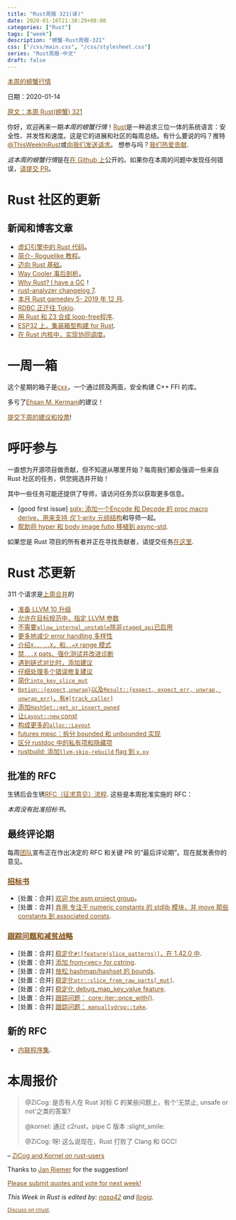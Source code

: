 ```yaml
---
title: "Rust周报 321(译)"
date: 2020-01-16T21:38:29+08:00
categories: ["Rust"]
tags: ["week"]
description: "螃蟹-Rust周报-321"
css: ["/css/main.css", "/css/stylesheet.css"]
series: "Rust周报-中文"
draft: false
---
```


<style>
a { color: #804d0f;}
</style>

[本周的螃蟹行情](https://this-week-in-rust.org/)

日期：2020-01-14

[原文：本周 Rust(螃蟹) 321](https://this-week-in-rust.org/blog/2020/01/14/this-week-in-rust-321/)

你好，欢迎再来一期*本周的螃蟹行情*！[Rust](http://rust-lang.org)是一种追求三位一体的系统语言：安全性、并发性和速度。这是它的进展和社区的每周总结。有什么要说的吗？推特[@ThisWeekInRust](https://twitter.com/ThisWeekInRust)或[向我们发送请求](https://github.com/cmr/this-week-in-rust)。 想参与吗？[我们热爱贡献](https://github.com/rust-lang/rust/blob/master/CONTRIBUTING.md).

*这本周的螃蟹行情*是在[在 Github 上](https://github.com/cmr/this-week-in-rust)公开的。如果你在本周的问题中发现任何错误，[请提交 PR](https://github.com/cmr/this-week-in-rust/pulls)。

# Rust 社区的更新

## 新闻和博客文章

- [虚幻引擎中的 Rust 代码](https://ejmahler.github.io/rust_in_unreal/)。
- [简介- Roguelike 教程](http://bfnightly.bracketproductions.com/rustbook/chapter_0.html)。
- [迈向 Rust 基础](https://smallcultfollowing.com/babysteps/blog/2020/01/09/towards-a-rust-foundation/)。
- [Way Cooler 事后剖析](http://way-cooler.org/blog/2020/01/09/way-cooler-post-mortem.html)。
- [Why Rust? I have a GC](https://llogiq.github.io/2020/01/10/rustvsgc.html)！
- [rust-analyzer changelog 7](https://rust-analyzer.github.io/thisweek/2020/01/13/changelog-7.html).
- [本月 Rust gamedev 5- 2019 年 12 月](https://rust-gamedev.github.io/posts/newsletter-005/).
- [RDBC 正迁往 Tokio](https://andygrove.io/2020/01/rust-database-connectivity-rdbc/).
- [用 Rust 和 Z3 合成 loop-free程序](https://fitzgeraldnick.com/2020/01/13/synthesizing-loop-free-programs.html).
- [ESP32 上，集装箱型构建 for Rust](https://dev.to/mtnmts/containerized-builds-for-rust-on-the-esp32-e8m).
- [在 Rust 内核中，实现协同调度](https://ryan-jacobs1.github.io/2020/01/06/scheduler.html)。

# 一周一箱

这个星期的箱子是[cxx](https://github.com/dtolnay/cxx)，一个通过顾及两面，安全构建 C++ FFI 的库。

多亏了[Ehsan M. Kermani](https://users.rust-lang.org/t/crate-of-the-week/2704/702)的建议！

[提交下周的建议和投票][submit_crate]!

[submit_crate]: https://users.rust-lang.org/t/crate-of-the-week/2704

# 呼吁参与

一直想为开源项目做贡献，但不知道从哪里开始？每周我们都会强调一些来自 Rust 社区的任务，供您挑选并开始！

其中一些任务可能还提供了导师，请访问任务页以获取更多信息。

- \[good first issue] [sqlx: 添加一个Encode 和 Decode 的 proc macro derive，用来支持 _仅_ 1-arity 元组结构](https://github.com/launchbadge/sqlx/issues/34)和导师一起。
- [帮助将 hyper 和 body image futio 移植到 async-std](https://users.rust-lang.org/t/twir-call-for-participation/4821/288).

如果您是 Rust 项目的所有者并正在寻找贡献者，请提交任务[在这里][guidelines].

[guidelines]: https://users.rust-lang.org/t/twir-call-for-participation/4821

# Rust 芯更新

311 个请求是[上周合并][merged]的

[merged]: https://github.com/search?q=is%3Apr+org%3Arust-lang+is%3Amerged+merged%3A2020-01-06..2020-01-13

- [准备 LLVM 10 升级](https://github.com/rust-lang/rust/pull/67900)
- [允许在目标规范中，指定 LLVM 参数](https://github.com/rust-lang/rust/pull/68059)
- [不需要`allow_internal_unstable`除非`staged_api`已启用](https://github.com/rust-lang/rust/pull/68114)
- [更多地减少 error handling 多样性](https://github.com/rust-lang/rust/pull/67770)
- [介绍`X..`, `..X`，和`..=X` range 模式](https://github.com/rust-lang/rust/pull/67258)
- [禁`...X` pats、强化测试并改进诊断](https://github.com/rust-lang/rust/pull/68120)
- [遇到链式对比时，添加建议](https://github.com/rust-lang/rust/pull/68108)
- [仔细处理多个错误修复建议](https://github.com/rust-lang/rust/pull/67880)
- [简化`into_key_slice_mut`](https://github.com/rust-lang/rust/pull/67725)
- [`Option::{expect,unwrap}`以及`Result::{expect, expect_err, unwrap, unwrap_err}`，有`#[track_caller]`](https://github.com/rust-lang/rust/pull/67887)
- [添加`HashSet::get_or_insert_owned`](https://github.com/rust-lang/rust/pull/67358)
- [让`Layout::new` const](https://github.com/rust-lang/rust/pull/66254)
- [构成更多的`alloc::Layout`](https://github.com/rust-lang/rust/pull/67494)
- [futures mpsc：拆分 bounded 和 unbounded 实现](https://github.com/rust-lang/futures-rs/pull/1326)
- [区分 rustdoc 中的私有项和隐藏项](https://github.com/rust-lang/rust/pull/67875)
- [rustbuild: 添加`llvm-skip-rebuild` flag 到 `x.py`](https://github.com/rust-lang/rust/pull/68074)

## 批准的 RFC

生锈后会生锈[RFC（征求意见）流程](https://github.com/rust-lang/rfcs#rust-rfcs). 这些是本周批准实施的 RFC：

_本周没有批准招标书。_

## 最终评论期

每周[团队](https://www.rust-lang.org/team.html)宣布正在作出决定的 RFC 和关键 PR 的“最后评论期”。现在就发表你的意见。

### [招标书](https://github.com/rust-lang/rfcs/labels/final-comment-period)

- \[处置：合并] [欢迎 the asm project group](https://github.com/rust-lang/rfcs/pull/2836)。
- \[处置：合并] [弃用 专注于 numeric constants 的 stdlib 模块，并 move 那些 constants 到 associated consts](https://github.com/rust-lang/rfcs/pull/2700).

### [跟踪问题和减贫战略](https://github.com/rust-lang/rust/labels/final-comment-period)

- \[处置：合并] [稳定化`#![feature(slice_patterns)]`，在 1.42.0 中](https://github.com/rust-lang/rust/pull/67712).
- \[处置：合并] [添加 from<vec<nonzerou8>> for cstring](https://github.com/rust-lang/rust/pull/64069).
- \[处置：合并] [放松 hashmap/hashset 的 bounds](https://github.com/rust-lang/rust/pull/67642).
- \[处置：合并] [稳定化`ptr::slice_from_raw_parts[_mut]`](https://github.com/rust-lang/rust/pull/68234).
- \[处置：合并] [稳定化 debug_map_key_value feature](https://github.com/rust-lang/rust/pull/68200).
- \[处置：合并] [跟踪问题： core::iter::once_with()](https://github.com/rust-lang/rust/issues/57581).
- \[处置：合并] [跟踪问题： `manuallydrop::take`](https://github.com/rust-lang/rust/issues/55422).

## 新的 RFC

- [内联程序集](https://github.com/rust-lang/rfcs/pull/2850).

# 本周报价

> @ZiCog: 是否有人在 Rust 对标 C 的某些问题上，有个'无禁止, unsafe or not'之类的答案?
>
> @kornel: 通过 c2rust，pipe C 版本  :slight_smile:
>
> @ZiCog: 呀! 这么说现在，Rust 打败了 Clang 和 GCC!

– [ZiCog and Kornel on rust-users](https://users.rust-lang.org/t/clippy-driving-me-to-insanity-insisting-on-iterators/36796/19)

Thanks to [Jan Riemer](https://users.rust-lang.org/t/twir-quote-of-the-week/328/769) for the suggestion!

[Please submit quotes and vote for next week!](https://users.rust-lang.org/t/twir-quote-of-the-week/328)

_This Week in Rust is edited by: [nasa42](https://github.com/nasa42) and [llogiq](https://github.com/llogiq)._

<small>[Discuss on r/rust](https://www.reddit.com/r/rust/comments/epinfr/this_week_in_rust_321/).</small>
